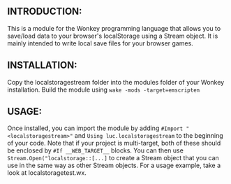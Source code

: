 INTRODUCTION:
-------------
This is a module for the Wonkey programming language that allows you to save/load data to your browser's localStorage using a Stream object. It is mainly
intended to write local save files for your browser games.

INSTALLATION:
-------------
Copy the localstoragestream folder into the modules folder of your Wonkey installation. Build the module using `wake -mods -target=emscripten`

USAGE:
------
Once installed, you can import the module by adding `#Import "<localstoragestream>"` and `Using luc.localstoragestream` to the beginning of your code. Note that
if your project is multi-target, both of these should be enclosed by `#If __WEB_TARGET__` blocks. You can then use `Stream.Open("localstorage::[...]` to create
a Stream object that you can use in the same way as other Stream objects.
For a usage example, take a look at localstoragetest.wx.
